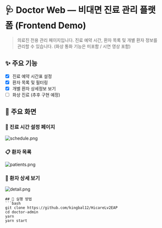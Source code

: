 # 🩺 Doctor Web — 비대면 진료 관리 플랫폼 (Frontend Demo)

> 의료진 전용 관리 페이지입니다. 진료 예약 시간, 환자 목록 및 개별 환자 정보를 관리할 수 있습니다.
> (화상 통화 기능은 미포함 / 시연 영상 포함)

## ✨ 주요 기능
- [x] 진료 예약 시간표 설정
- [x] 환자 목록 및 필터링
- [x] 개별 환자 상세정보 보기
- [ ] 화상 진료 (추후 구현 예정)

## 📸 주요 화면

### 📅 진료 시간 설정 페이지
![schedule.png]([./screenshots/schedule.png](https://github.com/kingbal12/HicareLv2EAP/issues/1#issue-3302458713))

### 📋 환자 목록
![patients.png](./screenshots/patients.png)

### 👤 환자 상세 보기
![detail.png](./screenshots/detail.png)

```plaintext
## 🚀 실행 방법
```bash
git clone https://github.com/kingbal12/HicareLv2EAP
cd doctor-admin
yarn
yarn start
